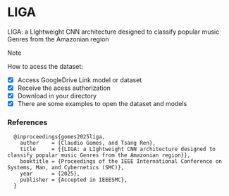# LIGA
LIGA: a LIghtweight CNN architecture designed to classify popular music Genres from the Amazonian region

> [!NOTE]
> How to acess the dataset:
> - [x] Access GoogleDrive Link model or dataset
> - [x] Receive the acess authorization
> - [x] Download in your directory
> - [x] There are some examples to open the dataset and models

### References
```
  @inproceedings{gomes2025liga,
    author    = {Claudio Gomes, and Tsang Ren},
    title     = {{LIGA: a LIghtweight CNN architecture designed to classify popular music Genres from the Amazonian region}},
    booktitle = {Proceedings of the IEEE International Conference on Systems, Man, and Cybernetics (SMC)},
    year      = {2025},
    publisher = {Accepted in IEEESMC},
  }
```

